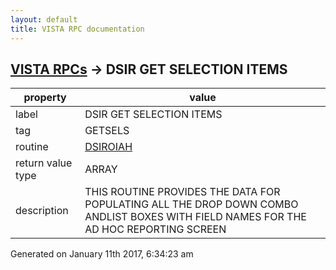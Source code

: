 ```yaml
---
layout: default
title: VISTA RPC documentation
---
```




## [VISTA RPCs](TableOfContent.md) &#8594; DSIR GET SELECTION ITEMS 

 property | value 
--- | --- 
 label | DSIR GET SELECTION ITEMS
 tag | GETSELS
 routine | [DSIROIAH](http://code.osehra.org/dox/Routine_DSIROIAH_source.html)
 return value type | ARRAY
 description | THIS ROUTINE PROVIDES THE DATA FOR POPULATING ALL THE DROP DOWN COMBO ANDLIST BOXES WITH FIELD NAMES FOR THE AD HOC REPORTING SCREEN




Generated on January 11th 2017, 6:34:23 am